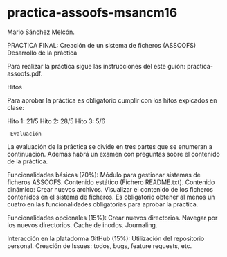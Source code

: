 # practica-assoofs-msancm16

Mario Sánchez Melcón.

PRACTICA FINAL: Creación de un sistema de ficheros (ASSOOFS)
Desarrollo de la práctica

Para realizar la práctica sigue las instrucciones del este guión: practica-assoofs.pdf.

Hitos

Para aprobar la práctica es obligatorio cumplir con los hitos expicados en clase:

  Hito 1: 21/5
  Hito 2: 28/5
  Hito 3: 5/6

     Evaluación

La evaluación de la práctica se divide en tres partes que se enumeran a continuación. Además habrá un examen con preguntas sobre el contenido de la práctica.

Funcionalidades básicas (70%):
  Módulo para gestionar sistemas de ficheros ASSOOFS.
  Contenido estático (Fichero README.txt).
  Contenido dinámico: Crear nuevos archivos.
  Visualizar el contenido de los ficheros contenidos en el sistema de ficheros.
  Es obligatorio obtener al menos un cuatro en las funcionalidades obligatorias para aprobar la práctica.


Funcionalidades opcionales (15%):
  Crear nuevos directorios.
  Navegar por los nuevos directorios.
  Cache de inodos.
  Journaling.


Interacción en la platadorma GitHub (15%):
  Utilización del repositorio personal.
  Creación de Issues: todos, bugs, feature requests, etc.
